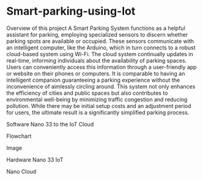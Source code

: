 # Smart-parking-using-Iot

Overview of this project
A Smart Parking System functions as a helpful assistant for parking, employing specialized sensors to discern whether parking spots are available or occupied. 
These sensors communicate with an intelligent computer, like the Arduino, which in turn connects to a robust cloud-based system using Wi-Fi. 
The cloud system continually updates in real-time, informing individuals about the availability of parking spaces. 
Users can conveniently access this information through a user-friendly app or website on their phones or computers. 
It is comparable to having an intelligent companion guaranteeing a parking experience without the inconvenience of aimlessly circling around. 
This system not only enhances the efficiency of cities and public spaces but also contributes to environmental well-being by minimizing traffic congestion and reducing pollution. 
While there may be initial setup costs and an adjustment period for users, the ultimate result is a significantly simplified parking process.

Software
Nano 33 to the IoT Cloud

Flowchart

Image

Hardware
Nano 33 IoT

Nano Cloud
